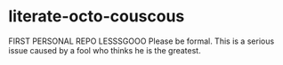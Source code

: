 # literate-octo-couscous
FIRST PERSONAL REPO LESSSGOOO
Please be formal. This is a serious issue caused by a fool who thinks he is the greatest.
